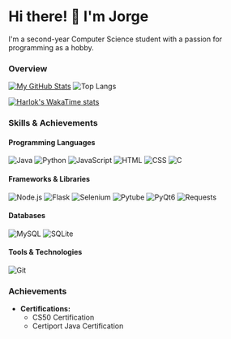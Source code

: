 # Hi there! 👋 I'm **Jorge**

I'm a second-year Computer Science student with a passion for programming as a hobby.

### Overview
[![My GitHub Stats](https://github-readme-stats.vercel.app/api?username=cheezypotatoes&show_icons=true&theme=highcontrast&hide_rank=true)](https://github.com/cheezypotatoes) 
![Top Langs](https://github-readme-stats.vercel.app/api/top-langs/?username=cheezypotatoes&layout=compact&theme=highcontrast)


[![Harlok's WakaTime stats](https://github-readme-stats.vercel.app/api/wakatime?username=ffflabs)](https://github.com/anuraghazra/github-readme-stats)

### Skills & Achievements

#### Programming Languages
![Java](https://img.shields.io/badge/Java-ED8B00?style=flat-square&logo=oracle&logoColor=white)
![Python](https://img.shields.io/badge/Python-3776AB?style=flat-square&logo=python&logoColor=white)
![JavaScript](https://img.shields.io/badge/JavaScript-F7DF1E?style=flat-square&logo=javascript&logoColor=black)
![HTML](https://img.shields.io/badge/HTML-E34F26?style=flat-square&logo=html5&logoColor=white)
![CSS](https://img.shields.io/badge/CSS-1572B6?style=flat-square&logo=css3&logoColor=white)
![C](https://img.shields.io/badge/C-A8B400?style=flat-square&logo=c&logoColor=white)

#### Frameworks & Libraries
![Node.js](https://img.shields.io/badge/Node.js-8CC84B?style=flat-square&logo=node.js&logoColor=white)
![Flask](https://img.shields.io/badge/Flask-000000?style=flat-square&logo=flask&logoColor=white)
![Selenium](https://img.shields.io/badge/Selenium-43B02A?style=flat-square&logo=selenium&logoColor=white)
![Pytube](https://img.shields.io/badge/Pytube-FF0000?style=flat-square&logo=pytube&logoColor=white)
![PyQt6](https://img.shields.io/badge/PyQt6-4B8BBE?style=flat-square&logo=python&logoColor=white)
![Requests](https://img.shields.io/badge/Requests-FF6F20?style=flat-square&logo=python&logoColor=white)

#### Databases
![MySQL](https://img.shields.io/badge/MySQL-00758F?style=flat-square&logo=mysql&logoColor=white)
![SQLite](https://img.shields.io/badge/SQLite-003B57?style=flat-square&logo=sqlite&logoColor=white)

#### Tools & Technologies
![Git](https://img.shields.io/badge/Git-F05032?style=flat-square&logo=git&logoColor=white)

### Achievements
- **Certifications:**
  - CS50 Certification
  - Certiport Java Certification
